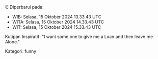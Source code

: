 ⏰ Diperbarui pada:
- WIB: Selasa, 15 Oktober 2024 13.33.43 UTC
- WITA: Selasa, 15 Oktober 2024 14.33.43 UTC
- WIT: Selasa, 15 Oktober 2024 15.33.43 UTC

Kutipan Inspiratif:
"I want some one to give me a Loan and then leave me Alone."


Kategori: funny

